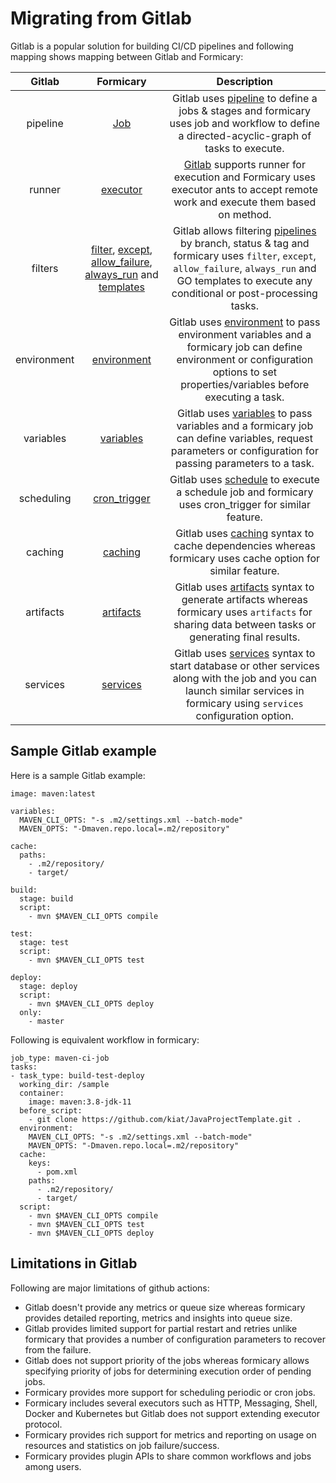 # Migrating from Gitlab

Gitlab is a popular solution for building CI/CD pipelines and following mapping shows mapping between Gitlab and Formicary:

|     Gitlab |   Formicary   | Description
| :----------: | :-----------: | :------------------: |
| pipeline | [Job](definition_options.md#Job) | Gitlab uses [pipeline](https://docs.gitlab.com/ee/ci/pipelines/) to define a jobs & stages and formicary uses job and workflow to define a directed-acyclic-graph of tasks to execute.
| runner | [executor](executors.md) | [Gitlab](https://docs.gitlab.com/runner/) supports runner for execution and Formicary uses executor ants to accept remote work and execute them based on method.
| filters | [filter](definition_options#filter), [except](definition_options.md#except), [allow_failure](definition_options.md#allow_failure), [always_run](definition_options.md#always_run) and [templates](definition_options.md#templates) | Gitlab allows filtering [pipelines](https://docs.gitlab.com/ee/ci/pipelines/) by branch, status & tag and formicary uses `filter`, `except`, `allow_failure`, `always_run` and GO templates to execute any conditional or post-processing tasks.
| environment | [environment](definition_options.md#environment) | Gitlab uses [environment](https://docs.gitlab.com/ee/ci/environments/) to pass environment variables and a formicary job can define environment or configuration options to set properties/variables before executing a task.
| variables | [variables](definition_options.md#variables) | Gitlab uses [variables](https://docs.gitlab.com/ee/ci/variables/) to pass variables and a formicary job can define variables, request parameters or configuration for passing parameters to a task.
| scheduling | [cron_trigger](definition_options.md#cron_trigger) | Gitlab uses [schedule](https://docs.gitlab.com/ee/ci/pipelines/schedules.html) to execute a schedule job and formicary uses cron_trigger for similar feature.
| caching | [caching](definition_options.md#cache) | Gitlab uses [caching](https://docs.gitlab.com/ee/ci/caching/) syntax to cache dependencies whereas formicary uses cache option for similar feature.
| artifacts | [artifacts](definition_options.md#artifacts) | Gitlab uses [artifacts](https://docs.gitlab.com/ee/ci/pipelines/job_artifacts.html) syntax to generate artifacts whereas formicary uses `artifacts` for sharing data between tasks or generating final results.
| services | [services](definition_options.md#services) | Gitlab uses [services](https://docs.gitlab.com/ee/ci/services/) syntax to start database or other services along with the job and you can launch similar services in formicary using `services` configuration option.

## Sample Gitlab example
Here is a sample Gitlab example:
```
image: maven:latest

variables:
  MAVEN_CLI_OPTS: "-s .m2/settings.xml --batch-mode"
  MAVEN_OPTS: "-Dmaven.repo.local=.m2/repository"

cache:
  paths:
    - .m2/repository/
    - target/

build:
  stage: build
  script:
    - mvn $MAVEN_CLI_OPTS compile

test:
  stage: test
  script:
    - mvn $MAVEN_CLI_OPTS test

deploy:
  stage: deploy
  script:
    - mvn $MAVEN_CLI_OPTS deploy
  only:
    - master
```

Following is equivalent workflow in formicary:
```
job_type: maven-ci-job
tasks:
- task_type: build-test-deploy
  working_dir: /sample
  container:
    image: maven:3.8-jdk-11
  before_script:
    - git clone https://github.com/kiat/JavaProjectTemplate.git .
  environment:
    MAVEN_CLI_OPTS: "-s .m2/settings.xml --batch-mode"
    MAVEN_OPTS: "-Dmaven.repo.local=.m2/repository"
  cache:
    keys:
      - pom.xml
    paths:
      - .m2/repository/
      - target/
  script:
    - mvn $MAVEN_CLI_OPTS compile
    - mvn $MAVEN_CLI_OPTS test
    - mvn $MAVEN_CLI_OPTS deploy
```

## Limitations in Gitlab
Following are major limitations of github actions:
 - Gitlab doesn't provide any metrics or queue size whereas formicary provides detailed reporting, metrics and insights into queue size.
 - Gitlab provides limited support for partial restart and retries unlike formicary that provides a number of configuration parameters to recover from the failure.
 - Gitlab does not support priority of the jobs whereas formicary allows specifying priority of jobs for determining execution order of pending jobs.
 - Formicary provides more support for scheduling periodic or cron jobs.
 - Formicary includes several executors such as HTTP, Messaging, Shell, Docker and Kubernetes but Gitlab does not support extending executor protocol.
 - Formicary provides rich support for metrics and reporting on usage on resources and statistics on job failure/success.
 - Formicary provides plugin APIs to share common workflows and jobs among users.
